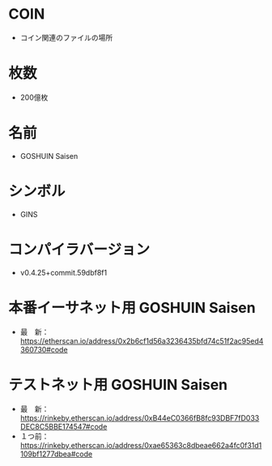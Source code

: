 # COIN

* コイン関連のファイルの場所

# 枚数
* 200億枚

# 名前
* GOSHUIN Saisen

# シンボル
* GINS

# コンパイラバージョン
* v0.4.25+commit.59dbf8f1

# 本番イーサネット用 GOSHUIN Saisen

* 最　新：https://etherscan.io/address/0x2b6cf1d56a3236435bfd74c51f2ac95ed4360730#code

# テストネット用 GOSHUIN Saisen

* 最　新：https://rinkeby.etherscan.io/address/0xB44eC0366fB8fc93DBF7fD033DEC8C5BBE174547#code
* １つ前：https://rinkeby.etherscan.io/address/0xae65363c8dbeae662a4fc0f31d1109bf1277dbea#code

